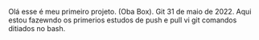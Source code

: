 Olá esse é meu primeiro projeto. (Oba Box).
Git 31 de maio de 2022.
Aqui estou fazewndo os primerios estudos de push e pull vi git comandos ditiados no bash. 

